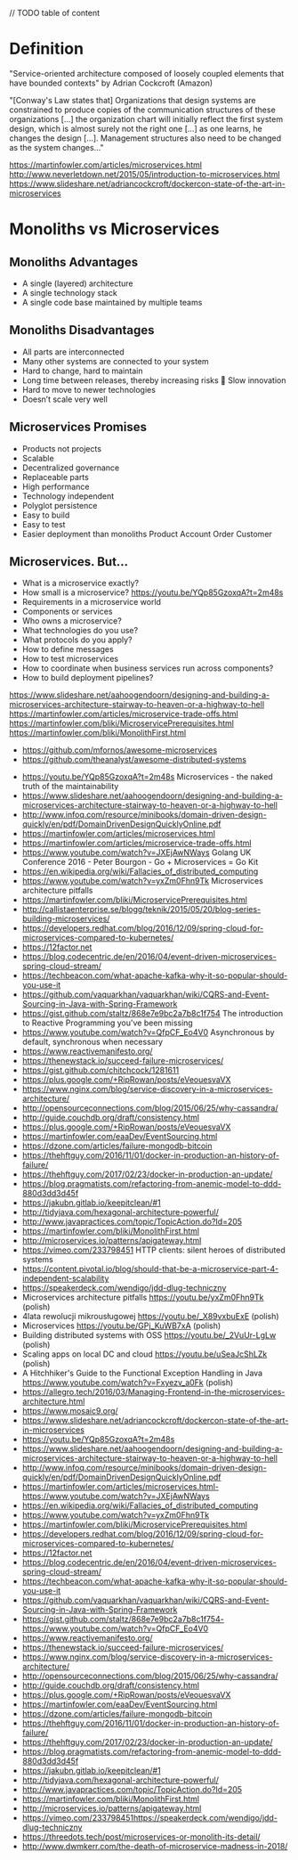 // TODO table of content

# Definition
"Service-oriented architecture composed of loosely coupled elements that have
bounded contexts" by Adrian Cockcroft (Amazon)

"[Conway's Law states that] Organizations that design systems are constrained to produce copies of the communication structures of these organizations [...] the organization chart will initially reflect the first system design, which is almost surely not the right one [...] as one learns, he changes the design [...]. Management structures also need to be changed as the system changes..."

https://martinfowler.com/articles/microservices.html
http://www.neverletdown.net/2015/05/introduction-to-microservices.html
https://www.slideshare.net/adriancockcroft/dockercon-state-of-the-art-in-microservices

# Monoliths vs Microservices

## Monoliths Advantages 
* A single (layered) architecture 
* A single technology stack 
* A single code base maintained by multiple teams 

## Monoliths Disadvantages 
* All parts are interconnected 
* Many other systems are connected to your system 
* Hard to change, hard to maintain 
* Long time between releases, thereby increasing risks  Slow innovation 
* Hard to move to newer technologies 
* Doesn’t scale very well 

## Microservices Promises
* Products not projects 
* Scalable 
* Decentralized governance 
* Replaceable parts 
* High performance 
* Technology independent 
* Polyglot persistence 
* Easy to build 
* Easy to test 
* Easier deployment than monoliths Product Account Order Customer

## Microservices. But… 
* What is a microservice exactly? 
* How small is a microservice? https://youtu.be/YQp85GzoxqA?t=2m48s
* Requirements in a microservice world 
* Components or services 
* Who owns a microservice? 
* What technologies do you use? 
* What protocols do you apply? 
* How to define messages 
* How to test microservices 
* How to coordinate when business services run across components? 
* How to build deployment pipelines?

https://www.slideshare.net/aahoogendoorn/designing-and-building-a-microservices-architecture-stairway-to-heaven-or-a-highway-to-hell
https://martinfowler.com/articles/microservice-trade-offs.html
https://martinfowler.com/bliki/MicroservicePrerequisites.html
https://martinfowler.com/bliki/MonolithFirst.html

* https://github.com/mfornos/awesome-microservices
* https://github.com/theanalyst/awesome-distributed-systems
- https://youtu.be/YQp85GzoxqA?t=2m48s  Microservices - the naked truth of the maintainability
- https://www.slideshare.net/aahoogendoorn/designing-and-building-a-microservices-architecture-stairway-to-heaven-or-a-highway-to-hell
- http://www.infoq.com/resource/minibooks/domain-driven-design-quickly/en/pdf/DomainDrivenDesignQuicklyOnline.pdf
- https://martinfowler.com/articles/microservices.html
- https://martinfowler.com/articles/microservice-trade-offs.html
- https://www.youtube.com/watch?v=JXEjAwNWays Golang UK Conference 2016 - Peter Bourgon - Go + Microservices = Go Kit
- https://en.wikipedia.org/wiki/Fallacies_of_distributed_computing
- https://www.youtube.com/watch?v=yxZm0Fhn9Tk  Microservices architecture pitfalls
- https://martinfowler.com/bliki/MicroservicePrerequisites.html
- http://callistaenterprise.se/blogg/teknik/2015/05/20/blog-series-building-microservices/
- https://developers.redhat.com/blog/2016/12/09/spring-cloud-for-microservices-compared-to-kubernetes/
- https://12factor.net
- https://blog.codecentric.de/en/2016/04/event-driven-microservices-spring-cloud-stream/
- https://techbeacon.com/what-apache-kafka-why-it-so-popular-should-you-use-it
- https://github.com/vaquarkhan/vaquarkhan/wiki/CQRS-and-Event-Sourcing-in-Java-with-Spring-Framework
- https://gist.github.com/staltz/868e7e9bc2a7b8c1f754  The introduction to Reactive Programming you've been missing
- https://www.youtube.com/watch?v=QfpCF_Eo4V0  Asynchronous by default, synchronous when necessary
- https://www.reactivemanifesto.org/
- https://thenewstack.io/succeed-failure-microservices/
- https://gist.github.com/chitchcock/1281611
- https://plus.google.com/+RipRowan/posts/eVeouesvaVX
- https://www.nginx.com/blog/service-discovery-in-a-microservices-architecture/
- http://opensourceconnections.com/blog/2015/06/25/why-cassandra/
- http://guide.couchdb.org/draft/consistency.html
- https://plus.google.com/+RipRowan/posts/eVeouesvaVX
- https://martinfowler.com/eaaDev/EventSourcing.html
- https://dzone.com/articles/failure-mongodb-bitcoin
- https://thehftguy.com/2016/11/01/docker-in-production-an-history-of-failure/
- https://thehftguy.com/2017/02/23/docker-in-production-an-update/
- https://blog.pragmatists.com/refactoring-from-anemic-model-to-ddd-880d3dd3d45f
- https://jakubn.gitlab.io/keepitclean/#1
- http://tidyjava.com/hexagonal-architecture-powerful/
- http://www.javapractices.com/topic/TopicAction.do?Id=205
- https://martinfowler.com/bliki/MonolithFirst.html
- http://microservices.io/patterns/apigateway.html
- https://vimeo.com/233798451  HTTP clients: silent heroes of distributed systems
- https://content.pivotal.io/blog/should-that-be-a-microservice-part-4-independent-scalability
- https://speakerdeck.com/wendigo/jdd-dlug-techniczny
- Microservices architecture pitfalls https://youtu.be/yxZm0Fhn9Tk (polish)
- 4lata rewolucji mikrousługowej https://youtu.be/_X89vxbuExE (polish)
- Microservices https://youtu.be/GPj_KuWB7xA (polish)
- Building distributed systems with OSS https://youtu.be/_2VuUr-LgLw (polish)
- Scaling apps on local DC and cloud https://youtu.be/uSeaJcShLZk (polish)
- A Hitchhiker's Guide to the Functional Exception Handling in Java https://www.youtube.com/watch?v=Fxyezv_a0Fk (polish)
- https://allegro.tech/2016/03/Managing-Frontend-in-the-microservices-architecture.html
- https://www.mosaic9.org/
- https://www.slideshare.net/adriancockcroft/dockercon-state-of-the-art-in-microservices
- https://youtu.be/YQp85GzoxqA?t=2m48s
- https://www.slideshare.net/aahoogendoorn/designing-and-building-a-microservices-architecture-stairway-to-heaven-or-a-highway-to-hell
- http://www.infoq.com/resource/minibooks/domain-driven-design-quickly/en/pdf/DomainDrivenDesignQuicklyOnline.pdf
- https://martinfowler.com/articles/microservices.html- https://www.youtube.com/watch?v=JXEjAwNWays
- https://en.wikipedia.org/wiki/Fallacies_of_distributed_computing
- https://www.youtube.com/watch?v=yxZm0Fhn9Tk
- https://martinfowler.com/bliki/MicroservicePrerequisites.html
- https://developers.redhat.com/blog/2016/12/09/spring-cloud-for-microservices-compared-to-kubernetes/
- https://12factor.net
- https://blog.codecentric.de/en/2016/04/event-driven-microservices-spring-cloud-stream/
- https://techbeacon.com/what-apache-kafka-why-it-so-popular-should-you-use-it
- https://github.com/vaquarkhan/vaquarkhan/wiki/CQRS-and-Event-Sourcing-in-Java-with-Spring-Framework
- https://gist.github.com/staltz/868e7e9bc2a7b8c1f754- https://www.youtube.com/watch?v=QfpCF_Eo4V0
- https://www.reactivemanifesto.org/
- https://thenewstack.io/succeed-failure-microservices/
- https://www.nginx.com/blog/service-discovery-in-a-microservices-architecture/
- http://opensourceconnections.com/blog/2015/06/25/why-cassandra/
- http://guide.couchdb.org/draft/consistency.html
- https://plus.google.com/+RipRowan/posts/eVeouesvaVX
- https://martinfowler.com/eaaDev/EventSourcing.html
- https://dzone.com/articles/failure-mongodb-bitcoin
- https://thehftguy.com/2016/11/01/docker-in-production-an-history-of-failure/
- https://thehftguy.com/2017/02/23/docker-in-production-an-update/
- https://blog.pragmatists.com/refactoring-from-anemic-model-to-ddd-880d3dd3d45f
- https://jakubn.gitlab.io/keepitclean/#1
- http://tidyjava.com/hexagonal-architecture-powerful/
- http://www.javapractices.com/topic/TopicAction.do?Id=205
- https://martinfowler.com/bliki/MonolithFirst.html
- http://microservices.io/patterns/apigateway.html
- https://vimeo.com/233798451https://speakerdeck.com/wendigo/jdd-dlug-techniczny
- https://threedots.tech/post/microservices-or-monolith-its-detail/
- http://www.dwmkerr.com/the-death-of-microservice-madness-in-2018/
